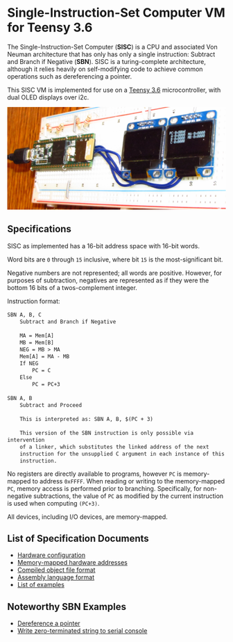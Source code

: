 # Single-Instruction-Set Computer VM for Teensy 3.6

The Single-Instruction-Set Computer (**SISC**) is a CPU and associated Von Neuman architecture that has only has only a single instruction: Subtract and Branch if Negative (**SBN**). SISC is a turing-complete architecture, although it relies heavily on self-modifying code to achieve common operations such as dereferencing a pointer.

This SISC VM is implemented for use on a [Teensy 3.6](https://www.adafruit.com/product/3266) microcontroller, with dual OLED displays over i2c.

![breadboard](img/breadboard.jpg)

## Specifications

SISC as implemented has a 16-bit address space with 16-bit words.

Word bits are `0` through `15` inclusive, where bit `15` is the most-significant bit.

Negative numbers are not represented; all words are positive.  However, for purposes of subtraction, negatives are represented as if they were the bottom 16 bits of a twos-complement integer.

Instruction format:

```
SBN A, B, C
	Subtract and Branch if Negative
	
	MA = Mem[A]
	MB = Mem[B]
	NEG = MB > MA
	Mem[A] = MA - MB
	If NEG
		PC = C
	Else
		PC = PC+3

SBN A, B
	Subtract and Proceed

	This is interpreted as: SBN A, B, $(PC + 3)

	This version of the SBN instruction is only possible via intervention
	of a linker, which substitutes the linked address of the next
	instruction for the unsupplied C argument in each instance of this
	instruction.
```

No registers are directly available to programs, however `PC` is memory-mapped to address `0xFFFF`.  When reading or writing to the memory-mapped `PC`, memory access is performed prior to branching.  Specifically, for non-negative subtractions, the value of `PC` as modified by the current instruction is used when computing `(PC+3)`.

All devices, including I/O devices, are memory-mapped.

## List of Specification Documents

*	[Hardware configuration](teensy-hardware.md)
*	[Memory-mapped hardware addresses](hardware.md)
*	[Compiled object file format](object-file-format.md)
*	[Assembly language format](assembly-language-format.md)
*	[List of examples](example)

## Noteworthy SBN Examples

*	[Dereference a pointer](example/dereference-pointer.md)
*	[Write zero-terminated string to serial console](example/write-string-to-console.md)



